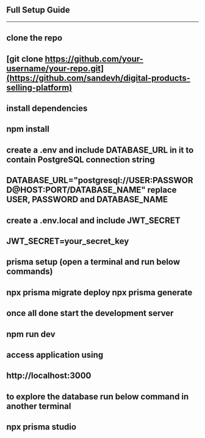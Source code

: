 ## Full Setup Guide
---------------------------------------------------------------------------------------------------------------------------------------------------------------------------------------------------------------------
## clone the repo
[git clone https://github.com/your-username/your-repo.git](https://github.com/sandevh/digital-products-selling-platform)
---------------------------------------------------------------------------------------------------------------------------------------------------------------------------------------------------------------------
## install dependencies 
npm install
---------------------------------------------------------------------------------------------------------------------------------------------------------------------------------------------------------------------
## create a .env and include DATABASE_URL in it to contain PostgreSQL connection string
DATABASE_URL="postgresql://USER:PASSWORD@HOST:PORT/DATABASE_NAME"
replace USER, PASSWORD and DATABASE_NAME
---------------------------------------------------------------------------------------------------------------------------------------------------------------------------------------------------------------------
## create a .env.local and include JWT_SECRET
JWT_SECRET=your_secret_key
---------------------------------------------------------------------------------------------------------------------------------------------------------------------------------------------------------------------
## prisma setup (open a terminal and run below commands)
npx prisma migrate deploy
npx prisma generate
---------------------------------------------------------------------------------------------------------------------------------------------------------------------------------------------------------------------
## once all done start the development server 
npm run dev
---------------------------------------------------------------------------------------------------------------------------------------------------------------------------------------------------------------------
## access application using 
http://localhost:3000
---------------------------------------------------------------------------------------------------------------------------------------------------------------------------------------------------------------------
## to explore the database run below command in another terminal 
npx prisma studio
---------------------------------------------------------------------------------------------------------------------------------------------------------------------------------------------------------------------
